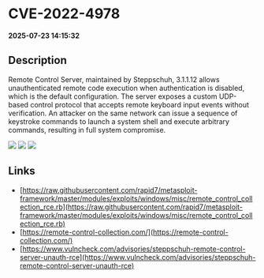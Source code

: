 # CVE-2022-4978

**2025-07-23 14:15:32**

## Description
Remote Control Server, maintained by Steppschuh, 3.1.1.12 allows unauthenticated remote code execution when authentication is disabled, which is the default configuration. The server exposes a custom UDP-based control protocol that accepts remote keyboard input events without verification. An attacker on the same network can issue a sequence of keystroke commands to launch a system shell and execute arbitrary commands, resulting in full system compromise.

![](https://img.shields.io/static/v1?label=Score&message=9.3&color=red)
![](https://img.shields.io/static/v1?label=Severity&message=CRITICAL&color=red)
![](https://img.shields.io/static/v1?label=CWE&message=RCE&color=green)

## Links
- [https://raw.githubusercontent.com/rapid7/metasploit-framework/master/modules/exploits/windows/misc/remote_control_collection_rce.rb](https://raw.githubusercontent.com/rapid7/metasploit-framework/master/modules/exploits/windows/misc/remote_control_collection_rce.rb)
- [https://remote-control-collection.com/](https://remote-control-collection.com/)
- [https://www.vulncheck.com/advisories/steppschuh-remote-control-server-unauth-rce](https://www.vulncheck.com/advisories/steppschuh-remote-control-server-unauth-rce)
